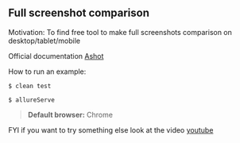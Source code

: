 ## Full screenshot comparison

Motivation: To find free tool to make full screenshots comparison on desktop/tablet/mobile

Official documentation [Ashot](https://github.com/pazone/ashot)


How to run an example:

`$ clean test`

`$ allureServe`

> **Default browser:** Chrome

FYI if you want to try something else look at the video [youtube](https://www.youtube.com/watch?v=ydK36JRiMOw)
